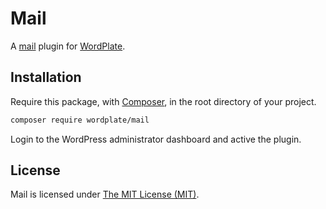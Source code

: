 # Mail

A [mail](https://codex.wordpress.org/Plugin_API/Action_Reference/phpmailer_init) plugin for [WordPlate](https://wordplate.github.io/).

## Installation

Require this package, with [Composer](https://getcomposer.org/), in the root directory of your project.

```bash
composer require wordplate/mail
```

Login to the WordPress administrator dashboard and active the plugin.

## License

Mail is licensed under [The MIT License (MIT)](LICENSE).

